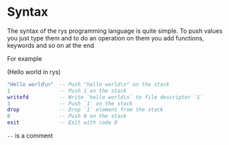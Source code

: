 # Syntax

The syntax of the rys programming language is quite simple.
To push values you just type them and to do an operation
on them you add functions, keywords and so on at the end

For example

(Hello world in rys)

```lua
"Hello world\n"  -- Push "hello world\n" on the stack
1                -- Push 1 on the stack
writefd          -- Write `hello world\n` to file descriptor `1`
1                -- Push `1` on the stack
drop             -- Drop `1` element from the stack
0                -- Push 0 on the stack
exit             -- Exit with code 0
```

`--` is a comment
